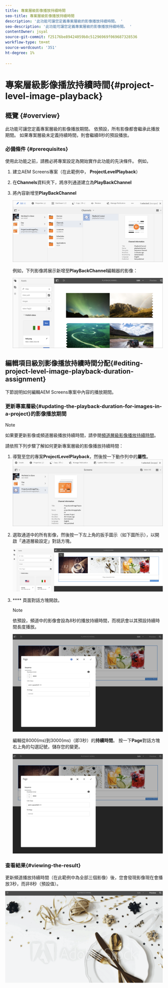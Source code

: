 ```yaml
---
title: 專案層級影像播放持續時間
seo-title: 專案層級影像播放持續時間
description: '此功能可讓您定義專案層級的影像播放持續時間。 '
seo-description: '此功能可讓您定義專案層級的影像播放持續時間。 '
contentOwner: jsyal
source-git-commit: f25176be89424059b8c51296969f069687328536
workflow-type: tm+mt
source-wordcount: '351'
ht-degree: 1%

---
```



# 專案層級影像播放持續時間{#project-level-image-playback}

## 概覽 {#overview}

此功能可讓您定義專案層級的影像播放期間。 依預設，所有影像都會繼承此播放期間。 如果專案層級未定義持續時間，則會繼續8秒的預設播放。

### 必備條件 {#prerequisites}

使用此功能之前，請務必將專案設定為開始實作此功能的先決條件。 例如，

1. 建立AEM Screens專案（在此範例中， **ProjectLevelPlayback**）

1. 在&#x200B;**Channels**&#x200B;資料夾下，將序列通道建立為&#x200B;**PlayBackChannel**

1. 將內容新增至&#x200B;**PlayBackChannel**

   ![資產](assets/image_playback1.png)

   例如，下列影像將展示新增至&#x200B;**PlayBackChannel**&#x200B;編輯器的影像：

   ![資產](assets/image_playback2.png)

## 編輯項目級別影像播放持續時間分配{#editing-project-level-image-playback-duration-assignment}

下節說明如何編輯AEM Screens專案中內容的播放期間。

### 更新專案層級{#updating-the-playback-duration-for-images-in-a-project}的影像播放期間


>[!NOTE]
>
>如果要更新影像或頻道層級播放持續時間，請參閱[頻道層級影像播放持續時間](channel-level-image-playback.md)。

請依照下列步驟了解如何更新專案層級的影像播放持續時間：

1. 導覽至您的專案&#x200B;**ProjectLevelPlayback**，然後按一下動作列中的&#x200B;**屬性**。
   ![資產](assets/image_playback3.png)

1. 選取通道中的所有影像，然後按一下左上角的扳手圖示（如下圖所示），以開啟「通道層級設定」對話方塊。

   ![screen_shot_2019-06-25at95945am](assets/screen_shot_2019-06-25at95945am.png)

1. **** 頁面對話方塊開啟。

   >[!NOTE]
   >
   >依預設，頻道中的影像會設為8秒的播放持續時間，而視訊會以其預設持續時間長度播放。

   ![screen_shot_2019-06-25at100343am](assets/screen_shot_2019-06-25at100343am.png)

   編輯從8000(ms)到3000(ms)（即3秒）的&#x200B;**持續時間**。 按一下&#x200B;**Page**&#x200B;對話方塊右上角的勾選記號，儲存您的變更。

   ![screen_shot_2019-06-25at101527am](assets/screen_shot_2019-06-25at101527am.png)

### 查看結果{#viewing-the-result}

更新頻道播放持續時間（在此範例中為全部三個影像）後，您會發現影像現在會播放3秒，而非8秒（預設值）。

![channel_preview](assets/channel_preview.gif)

